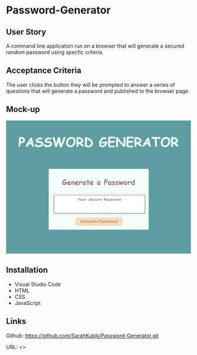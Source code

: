 # Password-Generator

## User Story

A command line application run on a browser that will generate a secured random password using specfic criteria.

## Acceptance Criteria

The user clicks the button they will be prompted to answer a series of questions that will generate a password and published to the browser page.

## Mock-up

![The application has a brown button labeled "Generate Password](Assets\images\pwmockup.jpg)

## Installation

* Visual Studio Code
* HTML
* CSS
* JavaScript

## Links

Github: <https://github.com/SarahKubik/Password-Generator.git>

URL: <>

